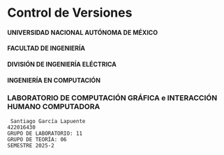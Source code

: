 # Control de Versiones
  #### UNIVERSIDAD NACIONAL AUTÓNOMA DE MÉXICO 
  ####  FACULTAD DE INGENIERÍA
  ####  DIVISIÓN DE INGENIERÍA ELÉCTRICA
  ####  INGENIERÍA EN COMPUTACIÓN

  ### LABORATORIO DE COMPUTACIÓN GRÁFICA e INTERACCIÓN HUMANO COMPUTADORA
     Santiago García Lapuente 
    422016430
    GRUPO DE LABORATORIO: 11
    GRUPO DE TEORÍA: 06
    SEMESTRE 2025-2
